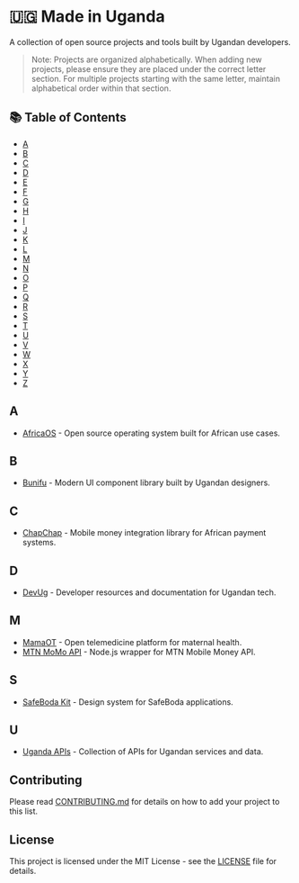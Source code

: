# 🇺🇬 Made in Uganda

A collection of open source projects and tools built by Ugandan developers.

> Note: Projects are organized alphabetically. When adding new projects, please ensure they are placed under the correct letter section. For multiple projects starting with the same letter, maintain alphabetical order within that section.

## 📚 Table of Contents

- [A](#a)
- [B](#b)
- [C](#c)
- [D](#d)
- [E](#e)
- [F](#f)
- [G](#g)
- [H](#h)
- [I](#i)
- [J](#j)
- [K](#k)
- [L](#l)
- [M](#m)
- [N](#n)
- [O](#o)
- [P](#p)
- [Q](#q)
- [R](#r)
- [S](#s)
- [T](#t)
- [U](#u)
- [V](#v)
- [W](#w)
- [X](#x)
- [Y](#y)
- [Z](#z)

## A

- [AfricaOS](https://github.com/Africa-OS/Africa-OS) - Open source operating system built for African use cases.

## B

- [Bunifu](https://github.com/bunifudesign/bunifu) - Modern UI component library built by Ugandan designers.

## C

- [ChapChap](https://github.com/chapchap/chapchap) - Mobile money integration library for African payment systems.

## D

- [DevUg](https://github.com/devug/devug) - Developer resources and documentation for Ugandan tech.

## M

- [MamaOT](https://github.com/mamaot/mamaot) - Open telemedicine platform for maternal health.
- [MTN MoMo API](https://github.com/mtn-momo/momo-api-nodejs) - Node.js wrapper for MTN Mobile Money API.

## S

- [SafeBoda Kit](https://github.com/safeboda/safeboda-kit) - Design system for SafeBoda applications.

## U

- [Uganda APIs](https://github.com/Uganda-APIs/uganda-apis) - Collection of APIs for Ugandan services and data.

## Contributing

Please read [CONTRIBUTING.md](CONTRIBUTING.md) for details on how to add your project to this list.

## License

This project is licensed under the MIT License - see the [LICENSE](LICENSE) file for details.
